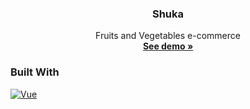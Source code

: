 <div align="center">
<h3 align="center">Shuka</h3>
  <p align="center">
    Fruits and Vegetables e-commerce
    <br />
    <a href="https://shuka.onrender.com/#/"><strong>See demo »</strong></a>
  </p>
</div>

<!-- TECHNOLOGIES -->

### Built With

[![Vue][Vue.js]][Vue-url]

<!-- MARKDOWN LINKS & IMAGES -->
[Vue.js]: https://img.shields.io/badge/Vue.js-35495E?style=for-the-badge&logo=vuedotjs&logoColor=4FC08D
[Vue-url]: https://vuejs.org/
